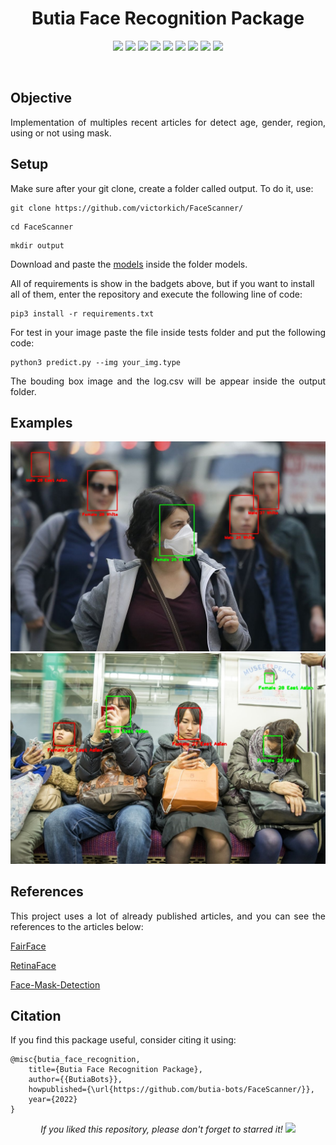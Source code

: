 <h1 align="center">Butia Face Recognition Package</h1>

<p align="center"> 
  <img src="https://img.shields.io/badge/PyTorch-v1.6.0-blue"/>
  <img src="https://img.shields.io/badge/OpenCV-v4.4.0.42-blue"/>
  <img src="https://img.shields.io/badge/Tensorflow-v2.3.0-blue"/>
  <img src="https://img.shields.io/badge/Torchvision-v0.8.1-blue"/>
  <img src="https://img.shields.io/badge/Scipy-v1.5.3-blue"/>
  <img src="https://img.shields.io/badge/Matplotlib-v3.3.2-blue"/>
  <img src="https://img.shields.io/badge/Pandas-v1.1.2-blue"/>
  <img src="https://img.shields.io/badge/Tqdm-v4.49.0-blue"/>
  <img src="https://img.shields.io/badge/Numpy-v1.19.2-blue"/>
</p>
<br/>

## Objective
<p align="justify"> 
  <a>Implementation of multiples recent articles for detect age, gender, region, using or not using mask.</a>  
</p>
  

## Setup

<p align="justify"> 
 <a>Make sure after your git clone, create a folder called output. To do it, use:</a>
</p>

```shell
git clone https://github.com/victorkich/FaceScanner/
```

```shell
cd FaceScanner
```

```shell
mkdir output
```

<p align="justify"> 
 <a>Download and paste the <a href="https://drive.google.com/drive/folders/1GhJrTFzh8-giSw0oEMseWbAbDn_M3U5M?usp=sharing">models</a> inside the folder models.</a>

<a>All of requirements is show in the badgets above, but if you want to install all of them, enter the repository and execute the following line of code:</a>
</p>

```shell
pip3 install -r requirements.txt
```

<p align="justify"> 
 <a>For test in your image paste the file inside tests folder and put the following code:</a>
</p>

```shell
python3 predict.py --img your_img.type
```

<p align="justify"> 
 <a>The bouding box image and the log.csv will be appear inside the output folder.</a>
</p>

## Examples

<p align="center"> 
  <img src="media/example1.jpg" alt="FaceScanner"/>
  <img src="media/example2.jpg" alt="FaceScanner"/>
</p>  

## References
<p align="justify"> 
  This project uses a lot of already published articles, and you can see the references to the articles below:
  
  <a href="https://github.com/dchen236/FairFace">FairFace</a>
  
  <a href="https://github.com/biubug6/Pytorch_Retinaface">RetinaFace</a>
  
  <a href="https://github.com/chandrikadeb7/Face-Mask-Detection">Face-Mask-Detection</a>
</p>

## Citation
If you find this package useful, consider citing it using:
```
@misc{butia_face_recognition,
    title={Butia Face Recognition Package},
    author={{ButiaBots}},
    howpublished={\url{https://github.com/butia-bots/FaceScanner/}},
    year={2022}
}
```

<p align="center"> 
  <i>If you liked this repository, please don't forget to starred it!</i>
  <img src="https://img.shields.io/github/stars/victorkich/FaceScanner?style=social"/>
</p>
